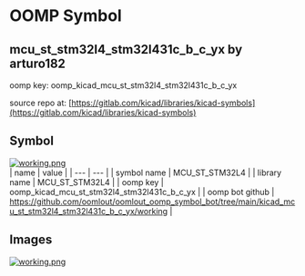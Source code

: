 # OOMP Symbol  
## mcu_st_stm32l4_stm32l431c_b_c_yx  by arturo182  
  
oomp key: oomp_kicad_mcu_st_stm32l4_stm32l431c_b_c_yx  
  
source repo at: [https://gitlab.com/kicad/libraries/kicad-symbols](https://gitlab.com/kicad/libraries/kicad-symbols)  
## Symbol  
  
[![working.png](working_600.png)](working.png)  
| name | value | 
| --- | --- | 
| symbol name | MCU_ST_STM32L4 | 
| library name | MCU_ST_STM32L4 | 
| oomp key | oomp_kicad_mcu_st_stm32l4_stm32l431c_b_c_yx | 
| oomp bot github | https://github.com/oomlout/oomlout_oomp_symbol_bot/tree/main/kicad_mcu_st_stm32l4_stm32l431c_b_c_yx/working | 
## Images  
  
[![working.png](working_140.png)](working.png)  
